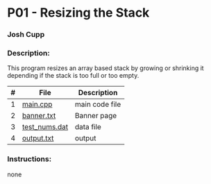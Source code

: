 # P01 - Resizing the Stack

### Josh Cupp
### Description:
This program resizes an array based stack by growing or shrinking it depending if the stack is too full or too empty.

| # | File | Description |
| :----: | ------ | ----------- |
| 1 | [main.cpp](https://github.com/JoshCAtl/3013-Algorithms-Cupp/blob/main/Assignments/P01/main.cpp)| main code file
| 2 |[banner.txt](https://github.com/JoshCAtl/3013-Algorithms-Cupp/blob/main/Assignments/P01/Banner.txt)| Banner page
| 3 |[test_nums.dat](https://github.com/JoshCAtl/3013-Algorithms-Cupp/blob/main/Assignments/P01/test_nums.dat)|data file
| 4 |[output.txt](https://github.com/JoshCAtl/3013-Algorithms-Cupp/blob/main/Assignments/P01/output.txt)|output

### Instructions:
none
